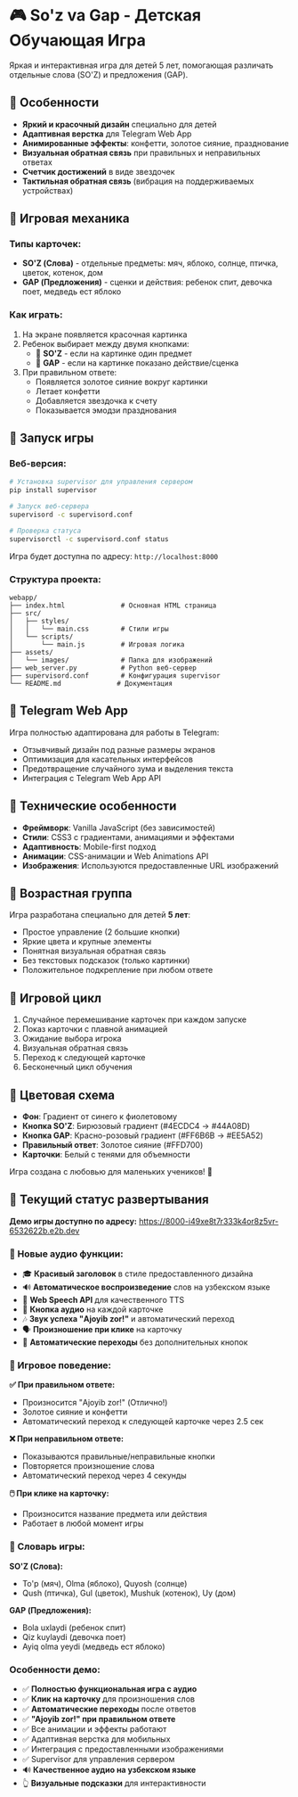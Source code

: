 # 🎮 So'z va Gap - Детская Обучающая Игра

Яркая и интерактивная игра для детей 5 лет, помогающая различать отдельные слова (SO'Z) и предложения (GAP).

## 🌟 Особенности

- **Яркий и красочный дизайн** специально для детей
- **Адаптивная верстка** для Telegram Web App
- **Анимированные эффекты**: конфетти, золотое сияние, празднование
- **Визуальная обратная связь** при правильных и неправильных ответах
- **Счетчик достижений** в виде звездочек
- **Тактильная обратная связь** (вибрация на поддерживаемых устройствах)

## 🎯 Игровая механика

### Типы карточек:
- **SO'Z (Слова)** - отдельные предметы: мяч, яблоко, солнце, птичка, цветок, котенок, дом
- **GAP (Предложения)** - сценки и действия: ребенок спит, девочка поет, медведь ест яблоко

### Как играть:
1. На экране появляется красочная картинка
2. Ребенок выбирает между двумя кнопками:
   - 🔵 **SO'Z** - если на картинке один предмет
   - 🔴 **GAP** - если на картинке показано действие/сценка
3. При правильном ответе:
   - Появляется золотое сияние вокруг картинки
   - Летает конфетти
   - Добавляется звездочка к счету
   - Показывается эмодзи празднования

## 🚀 Запуск игры

### Веб-версия:
```bash
# Установка supervisor для управления сервером
pip install supervisor

# Запуск веб-сервера
supervisord -c supervisord.conf

# Проверка статуса
supervisorctl -c supervisord.conf status
```

Игра будет доступна по адресу: `http://localhost:8000`

### Структура проекта:
```
webapp/
├── index.html              # Основная HTML страница
├── src/
│   ├── styles/
│   │   └── main.css        # Стили игры
│   └── scripts/
│       └── main.js         # Игровая логика
├── assets/
│   └── images/             # Папка для изображений
├── web_server.py           # Python веб-сервер
├── supervisord.conf        # Конфигурация supervisor
└── README.md              # Документация
```

## 📱 Telegram Web App

Игра полностью адаптирована для работы в Telegram:
- Отзывчивый дизайн под разные размеры экранов
- Оптимизация для касательных интерфейсов
- Предотвращение случайного зума и выделения текста
- Интеграция с Telegram Web App API

## 🎨 Технические особенности

- **Фреймворк**: Vanilla JavaScript (без зависимостей)
- **Стили**: CSS3 с градиентами, анимациями и эффектами
- **Адаптивность**: Mobile-first подход
- **Анимации**: CSS-анимации и Web Animations API
- **Изображения**: Используются предоставленные URL изображений

## 👶 Возрастная группа

Игра разработана специально для детей **5 лет**:
- Простое управление (2 большие кнопки)
- Яркие цвета и крупные элементы
- Понятная визуальная обратная связь
- Без текстовых подсказок (только картинки)
- Положительное подкрепление при любом ответе

## 🔄 Игровой цикл

1. Случайное перемешивание карточек при каждом запуске
2. Показ карточки с плавной анимацией
3. Ожидание выбора игрока
4. Визуальная обратная связь
5. Переход к следующей карточке
6. Бесконечный цикл обучения

## 🌈 Цветовая схема

- **Фон**: Градиент от синего к фиолетовому
- **Кнопка SO'Z**: Бирюзовый градиент (#4ECDC4 → #44A08D)  
- **Кнопка GAP**: Красно-розовый градиент (#FF6B6B → #EE5A52)
- **Правильный ответ**: Золотое сияние (#FFD700)
- **Карточки**: Белый с тенями для объемности

Игра создана с любовью для маленьких учеников! 🌟

## 🚀 Текущий статус развертывания

**Демо игры доступно по адресу:** https://8000-i49xe8t7r333k4or8z5vr-6532622b.e2b.dev

### 🎵 Новые аудио функции:
- 🎓 **Красивый заголовок** в стиле предоставленного дизайна  
- 🔊 **Автоматическое воспроизведение** слов на узбекском языке
- 🎤 **Web Speech API** для качественного TTS
- 📢 **Кнопка аудио** на каждой карточке
- 🎶 **Звук успеха "Ajoyib zor!"** и автоматический переход
- 🗣️ **Произношение при клике** на карточку
- 🔄 **Автоматические переходы** без дополнительных кнопок

### 🎯 Игровое поведение:
**✅ При правильном ответе:**
- Произносится "Ajoyib zor!" (Отлично!)
- Золотое сияние и конфетти
- Автоматический переход к следующей карточке через 2.5 сек

**❌ При неправильном ответе:** 
- Показываются правильные/неправильные кнопки
- Повторяется произношение слова
- Автоматический переход через 4 секунды

**🖱️ При клике на карточку:**
- Произносится название предмета или действия
- Работает в любой момент игры

### 🎯 Словарь игры:
**SO'Z (Слова):**
- To'p (мяч), Olma (яблоко), Quyosh (солнце)
- Qush (птичка), Gul (цветок), Mushuk (котенок), Uy (дом)

**GAP (Предложения):**
- Bola uxlaydi (ребенок спит)
- Qiz kuylaydi (девочка поет)  
- Ayiq olma yeydi (медведь ест яблоко)

### Особенности демо:
- ✅ **Полностью функциональная игра с аудио**
- ✅ **Клик на карточку** для произношения слов
- ✅ **Автоматические переходы** после ответов
- ✅ **"Ajoyib zor!" при правильном ответе**
- ✅ Все анимации и эффекты работают
- ✅ Адаптивная верстка для мобильных
- ✅ Интеграция с предоставленными изображениями
- ✅ Supervisor для управления сервером
- 🔊 **Качественное аудио на узбекском языке**
- 👆 **Визуальные подсказки** для интерактивности